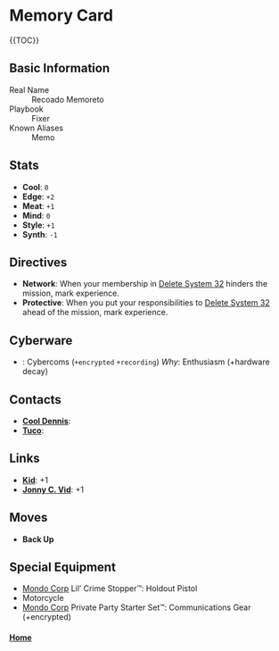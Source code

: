 # Memory Card

{{TOC}}

## Basic Information
<dl>
	<dt>Real Name</dt>
	<dd>Recoado Memoreto</dd>
	<dt>Playbook</dt>
	<dd>Fixer</dd>
	<dt>Known Aliases</dt>
	<dd>Memo</dd>
</dl>

## Stats
- **Cool**: `0`
- **Edge**: `+2`
- **Meat**: `+1`
- **Mind**: `0`
- **Style**: `+1`
- **Synth**: `-1`

## Directives
- **Network**: When your membership in [Delete System 32](../OtherOrganizations/DeleteSystem32.md) hinders the mission, mark experience.
- **Protective**: When you put your responsibilities to [Delete System 32](../OtherOrganizations/DeleteSystem32.md) ahead of the mission, mark experience.

## Cyberware 
- : Cybercoms (`+encrypted` `+recording`)
_Why_: Enthusiasm (+hardware decay)

## Contacts
- **[Cool Dennis](../Contacts/CoolDennis.md)**: 
- **[Tuco](../Contacts/Tuco.md)**: 

## Links
- **[Kid](Kid.md)**: +1
- **[Jonny C. Vid](JonnyCVid.md)**: +1

## Moves
- **Back Up**

## Special Equipment
- [Mondo Corp](../Corporations/MondoCorp.md) Lil’ Crime Stopper™: Holdout Pistol
- Motorcycle
- [Mondo Corp](../Corporations/MondoCorp.md) Private Party Starter Set™: Communications Gear (+encrypted)

#### [Home](Characters.md)